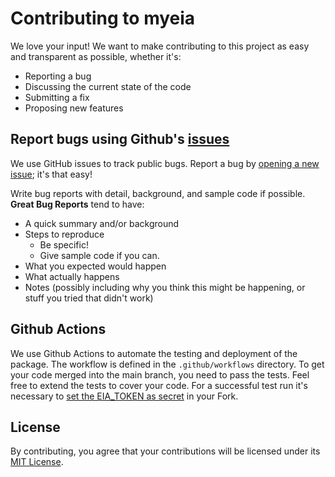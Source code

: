 # Contributing to myeia
We love your input! We want to make contributing to this project as easy and transparent as possible, whether it's:

- Reporting a bug
- Discussing the current state of the code
- Submitting a fix
- Proposing new features

## Report bugs using Github's [issues](https://github.com/philsv/myeia/issues/)
We use GitHub issues to track public bugs. Report a bug by [opening a new issue](https://github.com/philsv/myeia/issues/new); it's that easy!

Write bug reports with detail, background, and sample code if possible. **Great Bug Reports** tend to have:

- A quick summary and/or background
- Steps to reproduce
  - Be specific!
  - Give sample code if you can.
- What you expected would happen
- What actually happens
- Notes (possibly including why you think this might be happening, or stuff you tried that didn't work)

## Github Actions
We use Github Actions to automate the testing and deployment of the package. The workflow is defined in the `.github/workflows` directory.
To get your code merged into the main branch, you need to pass the tests. Feel free to extend the tests to cover your code.
For a successful test run it's necessary to [set the EIA_TOKEN as secret](https://docs.github.com/en/actions/security-for-github-actions/security-guides/using-secrets-in-github-actions#creating-secrets-for-a-repository) in your Fork.

## License
By contributing, you agree that your contributions will be licensed under its [MIT License](LICENSE).